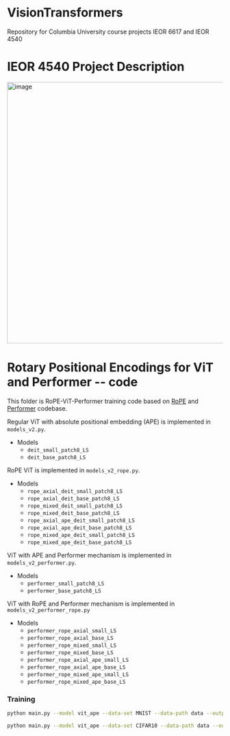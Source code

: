 # VisionTransformers
Repository for Columbia University course projects IEOR 6617 and IEOR 4540

# IEOR 4540 Project Description
<img width="609" alt="image" src="https://github.com/user-attachments/assets/50d5cdcc-8a60-41f1-a362-908250fc1390" />

# Rotary Positional Encodings for ViT and Performer -- code

This folder is RoPE-ViT-Performer training code based on [RoPE](https://github.com/naver-ai/rope-vit)
and [Performer](https://github.com/google-research/google-research/tree/master/performer) codebase.

Regular ViT with absolute positional embedding (APE) is implemented in `models_v2.py`.

- Models
  - `deit_small_patch8_LS`
  - `deit_base_patch8_LS`

RoPE ViT is implemented in `models_v2_rope.py`.

- Models
  - `rope_axial_deit_small_patch8_LS`
  - `rope_axial_deit_base_patch8_LS`
  - `rope_mixed_deit_small_patch8_LS`
  - `rope_mixed_deit_base_patch8_LS`
  - `rope_axial_ape_deit_small_patch8_LS`
  - `rope_axial_ape_deit_base_patch8_LS`
  - `rope_mixed_ape_deit_small_patch8_LS`
  - `rope_mixed_ape_deit_base_patch8_LS`

ViT with APE and Performer mechanism is implemented in `models_v2_performer.py`.

- Models
  - `performer_small_patch8_LS`
  - `performer_base_patch8_LS`

ViT with RoPE and Performer mechanism is implemented in `models_v2_performer_rope.py`

- Models
  - `performer_rope_axial_small_LS`
  - `performer_rope_axial_base_LS`
  - `performer_rope_mixed_small_LS`
  - `performer_rope_mixed_base_LS`
  - `performer_rope_axial_ape_small_LS`
  - `performer_rope_axial_ape_base_LS`
  - `performer_rope_mixed_ape_small_LS`
  - `performer_rope_mixed_ape_base_LS`


### Training

```bash
python main.py --model vit_ape --data-set MNIST --data-path data --output_dir output/MNIST --batch-size 512 --epochs 400 --input-size 28 --lr 1e-4 --unscale-lr --repeated-aug

python main.py --model vit_ape --data-set CIFAR10 --data-path data --output_dir output/CIFAR10 --batch-size 512 --epochs 400 --input-size 32 --lr 1e-4 --unscale-lr --repeated-aug
```